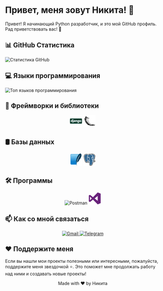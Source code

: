 <!-- Заголовок -->
# Привет, меня зовут Никита! 👋

<!-- Описание -->
Привет! Я начинающий Python разработчик, и это мой GitHub профиль. Рад приветствовать вас! 🚀

<!-- Статистика -->
## 📊 GitHub Статистика
![Статистика GitHub](https://github-readme-stats.vercel.app/api?username=KolesnikNV&show_icons=true&count_private=true&hide=contribs&theme=radical)

<!-- Языки программирования -->
## 💻 Языки программирования
![Топ языков программирования](https://github-readme-stats.vercel.app/api/top-langs/?username=KolesnikNV&layout=compact&theme=radical)

<!-- Фреймворки и библиотеки -->
## 🚀 Фреймворки и библиотеки
<p align="center">
  <img src="https://raw.githubusercontent.com/devicons/devicon/master/icons/django/django-original.svg" alt="Django" width="40" height="40"/>
  <img src="https://raw.githubusercontent.com/devicons/devicon/master/icons/flask/flask-original.svg" alt="Flask" width="40" height="40"/>
</p>

<!-- Базы данных -->
## 🛢️ Базы данных
<p align="center">
  <img src="https://raw.githubusercontent.com/devicons/devicon/master/icons/sqlite/sqlite-original.svg" alt="SQLite" width="40" height="40"/>
  <img src="https://raw.githubusercontent.com/devicons/devicon/master/icons/postgresql/postgresql-original.svg" alt="PostgreSQL" width="40" height="40"/>
</p>

<!-- Программы -->
## 🛠️ Программы
<p align="center">
  <img src="https://www.vectorlogo.zone/logos/getpostman/getpostman-icon.svg" alt="Postman" width="40" height="40"/>
  <img src="https://raw.githubusercontent.com/devicons/devicon/master/icons/visualstudio/visualstudio-plain.svg" alt="Visual Studio Code" width="40" height="40"/>
</p>

<!-- Связь и социальные сети -->
## 📫 Как со мной связаться
<p align="center">
  <a href="mailto:ваша_электронная_почта@gmail.com"> <img src="https://img.shields.io/badge/Gmail-D14836?style=for-the-badge&logo=gmail&logoColor=white" alt="Gmail" width="80" height="20"/> </a>
  <a href="https://t.me/ваш_ник_в_telegram"> <img src="https://img.shields.io/badge/Telegram-2CA5E0?style=for-the-badge&logo=telegram&logoColor=white" alt="Telegram" width="100" height="20"/> </a>
  <!-- Добавьте другие иконки для связи здесь, если есть -->
</p>

<!-- Поддержка -->
## ❤️ Поддержите меня
Если вы нашли мои проекты полезными или интересными, пожалуйста, поддержите меня звездочкой ⭐️. Это поможет мне продолжать работу над ними и создавать новые проекты!

<!-- Подпись -->
<p align="center">Made with ❤️ by Никита</p>
